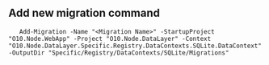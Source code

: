 ﻿## Add new migration command

       Add-Migration -Name "<Migration Name>" -StartupProject "O10.Node.WebApp" -Project "O10.Node.DataLayer" -Context "O10.Node.DataLayer.Specific.Registry.DataContexts.SQLite.DataContext" -OutputDir "Specific/Registry/DataContexts/SQLite/Migrations"